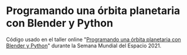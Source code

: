 # Programando una órbita planetaria con Blender y Python

Código usado en el taller online "[Programando una órbita planetaria con Blender y Python](https://www.youtube.com/watch?v=k2-Lvj29yxg)" durante la Semana Mundial del Espacio 2021.


